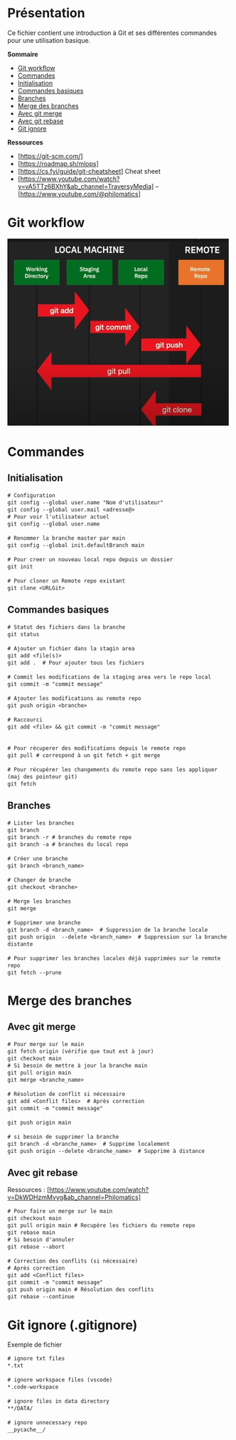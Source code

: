 # Présentation
Ce fichier contient une introduction à Git et ses différentes commandes pour une utilisation basique. 

**Sommaire**
- [Git workflow](#Git-workflow)
- [Commandes](#Commandes)
- [Initialisation](##Initialisation)
- [Commandes basiques](##Commandes-basiques)
- [Branches](##Branches)
- [Merge des branches](##Merge-des-branches)
- [Avec git merge](##avec-git-merge)
- [Avec git rebase](##avec-git-rebase)
- [Git ignore](#Git-ignore-(.gitingore))

**Ressources**
- [https://git-scm.com/]
- [https://roadmap.sh/mlops]
- [https://cs.fyi/guide/git-cheatsheet] Cheat sheet 
- [https://www.youtube.com/watch?v=vA5TTz6BXhY&ab_channel=TraversyMedia]
– [https://www.youtube.com/@philomatics]

# Git workflow
![alt text](<../images/git workflow.jpg>)

# Commandes

## Initialisation 

````
# Configuration
git config --global user.name "Nom d'utilisateur"
git config --global user.mail <adresse@>
# Pour voir l'utilisateur actuel
git config --global user.name

# Renommer la branche master par main
git config --global init.defaultBranch main

# Pour creer un nouveau local repo depuis un dossier
git init

# Pour cloner un Remote repo existant
git clone <URLGit>
````

## Commandes basiques
````
# Statut des fichiers dans la branche
git status

# Ajouter un fichier dans la stagin area
git add <file(s)>
git add .  # Pour ajouter tous les fichiers

# Commit les modifications de la staging area vers le repo local
git commit -m "commit message"

# Ajouter les modifications au remote repo
git push origin <branche>

# Raccourci
git add <file> && git commit -m "commit message"


# Pour récuperer des modifications depuis le remote repo 
git pull # correspond à un git fetch + git merge

# Pour récupérer les changements du remote repo sans les appliquer (maj des pointeur git)
git fetch
````

## Branches
````
# Lister les branches
git branch
git branch -r # branches du remote repo
git branch -a # branches du local repo

# Créer une branche
git branch <branch_name>

# Changer de branche
git checkout <branche>

# Merge les branches
git merge

# Supprimer une branche
git branch -d <branch_name>  # Suppression de la branche locale
git push origin  --delete <branch_name>  # Suppression sur la branche distante

# Pour supprimer les branches locales déjà supprimées sur le remote repo
git fetch --prune 
````

# Merge des branches
## Avec git merge
````
# Pour merge sur le main
git fetch origin (vérifie que tout est à jour)
git checkout main
# Si besoin de mettre à jour la branche main
git pull origin main
git merge <branche_name>

# Résolution de conflit si nécessaire
git add <Conflit files>  # Après correction
git commit -m "commit message"

git push origin main

# si besoin de supprimer la branche
git branch -d <branche_name>  # Supprime localement
git push origin --delete <branche_name>  # Supprime à distance

````

## Avec git rebase
Ressources : [https://www.youtube.com/watch?v=DkWDHzmMvyg&ab_channel=Philomatics]

````
# Pour faire un merge sur le main
git checkout main
git pull origin main # Recupère les fichiers du remote repo
git rebase main  
# Si besoin d'annuler
git rebase --abort

# Correction des conflits (si nécessaire)
# Après correction
git add <Conflict files>
git commit -m "commit message"
git push origin main # Résolution des conflits
git rebase --continue
````


# Git ignore (.gitignore)
Exemple de fichier 
````
# ignore txt files
*.txt

# ignore workspace files (vscode)
*.code-workspace

# ignore files in data directory
**/DATA/

# ignore unnecessary repo
__pycache__/
````